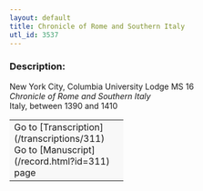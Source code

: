 ```yaml
---
layout: default
title: Chronicle of Rome and Southern Italy
utl_id: 3537
---
```


### Description:

New York City, Columbia University Lodge MS 16<br>
_Chronicle of Rome and Southern Italy_<br>
Italy, between 1390 and 1410

<table border="0.5" cellpadding="1" cellspacing="1" style="width: 200px; background-color:#F8F8F8;"><tbody><tr><td>Go to [Transcription](/transcriptions/311)<br>
Go to [Manuscript](/record.html?id=311) page</td></tr></tbody></table> <br>
